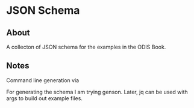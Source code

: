 # JSON Schema

## About

A collecton of JSON schema for the examples in the ODIS Book.


## Notes

Command line generation via

For generating the schema I am trying genson.  Later, jq can be used with args
to build out example files.

